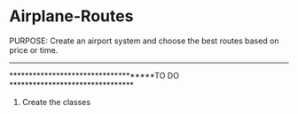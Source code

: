 # Airplane-Routes
PURPOSE: 
  Create an airport system and choose the best routes based on price or time.
*****************************************************************************

************************************TO DO ********************************
1. Create the classes
